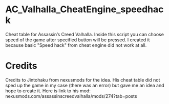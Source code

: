 # AC_Valhalla_CheatEngine_speedhack
Cheat table for Assassin’s Creed Valhalla. Inside this script you can choose speed of the game after specified button will be pressed. I created it because basic "Speed hack" from cheat engine did not work at all. 

# Credits 
Credits to Jintohaku from nexusmods for the idea. His cheat table did not sped up the game in my case (there was an error) but gave me an idea and hope to create it. 
Here is link to his mod: nexusmods.com/assassinscreedvalhalla/mods/274?tab=posts
